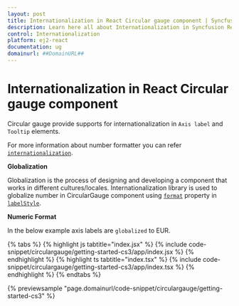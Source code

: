 ```yaml
---
layout: post
title: Internationalization in React Circular gauge component | Syncfusion
description: Learn here all about Internationalization in Syncfusion React Circular gauge component of Syncfusion Essential JS 2 and more.
control: Internationalization 
platform: ej2-react
documentation: ug
domainurl: ##DomainURL##
---
```


# Internationalization in React Circular gauge component

Circular gauge provide supports for internationalization in `Axis label` and `Tooltip` elements.

For more information about number formatter you can refer [`internationalization`](http://ej2.syncfusion.com/documentation/base/intl.html).

<!-- markdownlint-disable MD036 -->
**Globalization**

Globalization is the process of designing and developing a component that works in different cultures/locales.
Internationalization library is used to globalize number in CircularGauge component using [`format`](https://ej2.syncfusion.com/react/documentation/api/circular-gauge/label/#format-string) property in [`labelStyle`](https://ej2.syncfusion.com/react/documentation/api/circular-gauge/label/).

<!-- markdownlint-disable MD036 -->
**Numeric Format**

In the below example axis labels are `globalized` to EUR.

{% tabs %}
{% highlight js tabtitle="index.jsx" %}
{% include code-snippet/circulargauge/getting-started-cs3/app/index.jsx %}
{% endhighlight %}
{% highlight ts tabtitle="index.tsx" %}
{% include code-snippet/circulargauge/getting-started-cs3/app/index.tsx %}
{% endhighlight %}
{% endtabs %}

 {% previewsample "page.domainurl/code-snippet/circulargauge/getting-started-cs3" %}